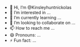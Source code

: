 - 👋 Hi, I’m @Kinsleyhuntnickolas
- 👀 I’m interested in ...
- 🌱 I’m currently learning ...
- 💞️ I’m looking to collaborate on ...
- 📫 How to reach me ...
- 😄 Pronouns: ...
- ⚡ Fun fact: ...

<!---
Kinsleyhuntnickolas/Kinsleyhuntnickolas is a ✨ special ✨ repository because its `README.md` (this file) appears on your GitHub profile.
You can click the Preview link to take a look at your changes.
--->
